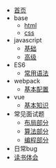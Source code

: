 - [首页](/)
- base
  + [html](/list/html)
  + [css](/list/css)
- javascript
  - [基础](/list/js-base)
  - [高级](/list/js-senior)
- ES6
  - [常用语法](/list/es6-grammar)
- webpack
  - [基本配置](/list/base-config)
- vue
  - [基本知识](/list/base-know)
- 常见面试题
  - [布局部分](/list/layout)
  - [算法部分](/list/algorithm)
  - [编程部分](/list/program)
- 日常bug
- [读书体会](/list/read)
  